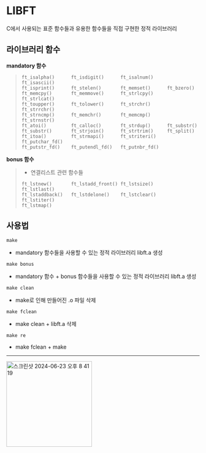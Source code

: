 # LIBFT
C에서 사용되는 표준 함수들과 유용한 함수들을 직접 구현한 정적 라이브러리
## 라이브러리 함수
**mandatory 함수**
>```
>ft_isalpha()      ft_isdigit()      ft_isalnum()     ft_isascii()
>ft_isprint()      ft_stelen()       ft_memset()      ft_bzero()
>ft_memcpy()       ft_memmove()      ft_strlcpy()     ft_strlcat()
>ft_toupper()      ft_tolower()      ft_strchr()      ft_strrchr()
>ft_strncmp()      ft_memchr()       ft_memcmp()      ft_strnstr()
>ft_atoi()         ft_calloc()       ft_strdup()      ft_substr()
>ft_substr()       ft_strjoin()      ft_strtrim()     ft_split()
>ft_itoa()         ft_strmapi()      ft_striteri()    ft_putchar_fd()
>ft_putstr_fd()    ft_putendl_fd()   ft_putnbr_fd()  
>```

**bonus 함수**
>
> - 연결리스트 관련 함수들
>```
>ft_lstnew()       ft_lstadd_front() ft_lstsize()     ft_lstlast()
>ft_lstaddback()   ft_lstdelone()    ft_lstclear()    ft_lstiter()
>ft_lstmap()
>```

## 사용법

```
make
```
- mandatory 함수들을 사용할 수 있는 정적 라이브러리 libft.a 생성

```
make bonus
```
- mandatory 함수 + bonus 함수들을 사용할 수 있는 정적 라이브러리 libft.a 생성

```
make clean
```
- make로 인해 만들어진 .o 파일 삭제

```
make fclean
```
- make clean + libft.a 삭제

```
make re
```
- make fclean + make

--- 

<img width="223" alt="스크린샷 2024-06-23 오후 8 41 19" src="https://github.com/seonjo1/LIBFT/assets/127729846/f7fcb1af-d4a0-47cd-a6b8-1d158f47854a">
